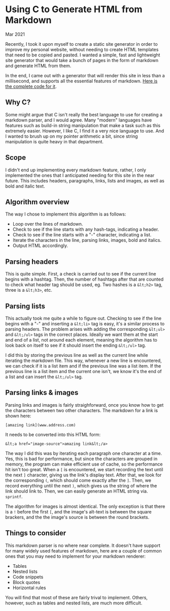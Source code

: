 # Using C to Generate HTML from Markdown
Mar 2021

Recently, I took it upon myself to create a static site generator in order to improve my personal website, without needing to create HTML templates that need to be copied and pasted. I wanted a simple, fast and lightweight site generator that would take a bunch of pages in the form of markdown and generate HTML from them.

In the end, I came out with a generator that will render this site in less than a millisecond, and supports all the essential features of markdown. [Here is the complete code for it](https://raw.githubusercontent.com/georgelam6/georgelam6.github.io/master/generator.c).

## Why C?
Some might argue that C isn't really the best language to use for creating a markdown parser, and I would agree. Many "modern" languages have features such as build-in string manipulation that make a task such as this extremely easier. However, I like C, I find it a very nice language to use. And I wanted to brush up on my pointer arithmetic a bit, since string manipulation is quite heavy in that department.

## Scope
I didn't end up implementing every markdown feature, rather, I only implemented the ones that I anticipated needing for this site in the near future. This includes headers, paragraphs, links, lists and images, as well as bold and italic text.

## Algorithm overview
The way I chose to implement this algorithm is as follows:
 - Loop over the lines of markdown.
 - Check to see if the line starts with any hash-tags, indicating a header.
 - Check to see if the line starts with a "-" character, indicating a list.
 - Iterate the characters in the line, parsing links, images, bold and italics.
 - Output HTML accordingly.

## Parsing headers
This is quite simple. First, a check is carried out to see if the current line begins with a hashtag. Then, the number of hashtags after that are counted to check what header tag should be used, eg. Two hashes is a `&lt;h2>` tag, three is a `&lt;h3>`, etc.

## Parsing lists
This actually took me quite a while to figure out. Checking to see if the line begins with a "-" and inserting a `&lt;li>` tag is easy, it's a similar process to parsing headers. The problem arises with adding the corresponding `&lt;ul>` and `&lt;/ul>` tags in the correct places. Ideally we want them at the start and end of a list, not around each element, meaning the algorithm has to look back on itself to see if it should insert the ending `&lt;/ul>` tag.

I did this by storing the previous line as well as the current line while iterating the markdown file. This way, whenever a new line is encountered, we can check if it is a list item and if the previous line was a list item. If the previous line is a list item and the current one isn't, we know it's the end of a list and can insert the `&lt;/ul>` tag.

## Parsing links & images
Parsing links and images is fairly straighforward, once you know how to get the characters between two other characters. The markdown for a link is shown here:

`[amazing link](www.address.com)`

It needs to be converted into this HTML form:

`&lt;a href="image-source">amazing link&lt;/a>`

The way I did this was by iterating each paragraph one character at a time. Yes, this is bad for performance, but since the characters are grouped in memory, the program can make efficient use of cache, so the performance hit isn't too great. When a `[` is encountered, we start recording the text until the next `]` character, giving us the link's display text. After that, we look for the corresponding `(`, which should come exactly after the `]`. Then, we record everything until the next `)`, which gives us the string of where the link should link to. Then, we can easily generate an HTML string via. `sprintf`.

The algorithm for images is almost identical. The only exception is that there is a `!` before the first `[`, and the image's alt-text is between the square brackers, and the the image's source is between the round brackets.

## Things to consider
This markdown parser is no where near complete. It doesn't have support for many widely used features of markdown, here are a couple of common ones that you may need to implement for your markdown renderer:
 - Tables
 - Nested lists
 - Code snippets
 - Block quotes
 - Horizontal rules

You will find that most of these are fairly trival to implement. Others, however, such as tables and nested lists, are much more difficult.
